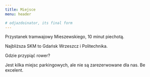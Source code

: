 ```yaml
---
title: Miejsce
menu: header

# odjazdoinator, its final form
---
```


Przystanek tramwajowy Mieszewskiego, 10 minut piechotą.

Najbliższa SKM to Gdańsk Wrzeszcz i Politechnika.

Gdzie przypiąć rower?

Jest kilka miejsc parkingowych, ale nie są zarezerwowane dla nas. Be excelent.

